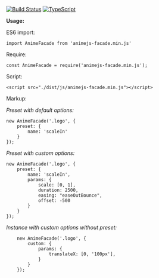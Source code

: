 [![Build Status](https://travis-ci.org/dmitriyakkerman/animejs-facade.svg?branch=master)](https://travis-ci.org/dmitriyakkerman/animejs-facade)
[![TypeScript](https://badges.frapsoft.com/typescript/love/typescript.svg?v=101)](https://github.com/ellerbrock/typescript-badges/)

**Usage:**

ES6 import: 
            
    import AnimeFacade from 'animejs-facade.min.js'

Require:
    
    const AnimeFacade = require('animejs-facade.min.js');
    
Script:

    <script src="./dist/js/animejs-facade.min.js"></script>

Markup:

_Preset with default options:_

    new AnimeFacade('.logo', {
        preset: {
            name: 'scaleIn'
        }
    });    

_Preset with custom options:_

    new AnimeFacade('.logo', {
        preset: {
            name: 'scaleIn',
            params: {
                scale: [0, 1],
                duration: 2500,
                easing: "easeOutBounce",
                offset: -500
            }
        }
    });  

_Instance with custom options without preset:_

        new AnimeFacade('.logo', {
            custom: {
                params: {
                    translateX: [0, '100px'],
                }
            }            
        });
